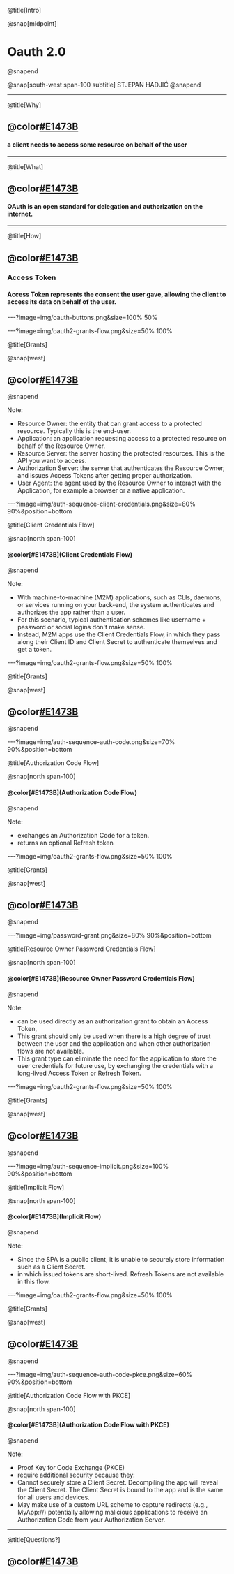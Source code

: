 @title[Intro]

@snap[midpoint]
# Oauth 2.0
@snapend

@snap[south-west span-100 subtitle]
STJEPAN HADJIĆ
@snapend

---

@title[Why]

## @color[#E1473B](why?)
#### a client needs to access some resource on behalf of the user

---

@title[What]

## @color[#E1473B](what?)
#### OAuth is an open standard for delegation and authorization on the internet.

---

@title[How]

## @color[#E1473B](how?)
### Access Token
#### Access Token represents the consent the user gave, allowing the client to access its data on behalf of the user.

---?image=img/oauth-buttons.png&size=100% 50%

---?image=img/oauth2-grants-flow.png&size=50% 100%

@title[Grants]

@snap[west]
## @color[#E1473B](grants)
@snapend

Note:

- Resource Owner: the entity that can grant access to a protected resource. Typically this is the end-user.
- Application: an application requesting access to a protected resource on behalf of the Resource Owner.
- Resource Server: the server hosting the protected resources. This is the API you want to access.
- Authorization Server: the server that authenticates the Resource Owner, and issues Access Tokens after getting proper authorization.
- User Agent: the agent used by the Resource Owner to interact with the Application, for example a browser or a native application.

---?image=img/auth-sequence-client-credentials.png&size=80% 90%&position=bottom

@title[Client Credentials Flow]

@snap[north span-100]
#### @color[#E1473B](Client Credentials Flow)
@snapend

Note:

- With machine-to-machine (M2M) applications, such as CLIs, daemons, or services running on your back-end, the system authenticates and authorizes the app rather than a user.
- For this scenario, typical authentication schemes like username + password or social logins don't make sense.
- Instead, M2M apps use the Client Credentials Flow, in which they pass along their Client ID and Client Secret to authenticate themselves and get a token.

---?image=img/oauth2-grants-flow.png&size=50% 100%

@title[Grants]

@snap[west]
## @color[#E1473B](grants)
@snapend

---?image=img/auth-sequence-auth-code.png&size=70% 90%&position=bottom

@title[Authorization Code Flow]

@snap[north span-100]
#### @color[#E1473B](Authorization Code Flow)
@snapend

Note:
- exchanges an Authorization Code for a token.
- returns an optional Refresh token

---?image=img/oauth2-grants-flow.png&size=50% 100%

@title[Grants]

@snap[west]
## @color[#E1473B](grants)
@snapend

---?image=img/password-grant.png&size=80% 90%&position=bottom

@title[Resource Owner Password Credentials Flow]

@snap[north span-100]
#### @color[#E1473B](Resource Owner Password Credentials Flow)
@snapend

Note:
- can be used directly as an authorization grant to obtain an Access Token,
- This grant should only be used when there is a high degree of trust between the user and the application and when other authorization flows are not available.
- This grant type can eliminate the need for the application to store the user credentials for future use, by exchanging the credentials with a long-lived Access Token or Refresh Token.

---?image=img/oauth2-grants-flow.png&size=50% 100%

@title[Grants]

@snap[west]
## @color[#E1473B](grants)
@snapend

---?image=img/auth-sequence-implicit.png&size=100% 90%&position=bottom

@title[Implicit Flow]

@snap[north span-100]
#### @color[#E1473B](Implicit Flow)
@snapend

Note:
- Since the SPA is a public client, it is unable to securely store information such as a Client Secret.
- in which issued tokens are short-lived. Refresh Tokens are not available in this flow.

---?image=img/oauth2-grants-flow.png&size=50% 100%

@title[Grants]

@snap[west]
## @color[#E1473B](grants)
@snapend

---?image=img/auth-sequence-auth-code-pkce.png&size=60% 90%&position=bottom

@title[Authorization Code Flow with PKCE]

@snap[north span-100]
#### @color[#E1473B](Authorization Code Flow with PKCE)
@snapend

Note:
- Proof Key for Code Exchange (PKCE)
- require additional security because they:
- Cannot securely store a Client Secret. Decompiling the app will reveal the Client Secret. The Client Secret is bound to the app and is the same for all users and devices.
- May make use of a custom URL scheme to capture redirects (e.g., MyApp://) potentially allowing malicious applications to receive an Authorization Code from your Authorization Server.

---

@title[Questions?]

## @color[#E1473B](Questions?)
